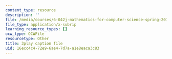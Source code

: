 ```yaml
---
content_type: resource
description: ''
file: /media/courses/6-042j-mathematics-for-computer-science-spring-2015/16ecc4c472e96ae47d7aa1e8eaca3c83_D9l-pIg1Ayo.srt
file_type: application/x-subrip
learning_resource_types: []
ocw_type: OCWFile
resourcetype: Other
title: 3play caption file
uid: 16ecc4c4-72e9-6ae4-7d7a-a1e8eaca3c83
---
```

